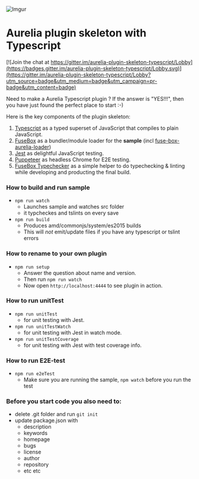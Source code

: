 
![Imgur](https://i.imgur.com/xVO5NYd.png)

# Aurelia plugin skeleton with Typescript

[![Join the chat at https://gitter.im/aurelia-plugin-skeleton-typescript/Lobby](https://badges.gitter.im/aurelia-plugin-skeleton-typescript/Lobby.svg)](https://gitter.im/aurelia-plugin-skeleton-typescript/Lobby?utm_source=badge&utm_medium=badge&utm_campaign=pr-badge&utm_content=badge)

Need to make a Aurelia Typescript plugin ?
If the answer is "YES!!!", then you have just found the perfect place to start :-)

Here is the key components of the plugin skeleton:
1. [Typescript](https://www.typescriptlang.org/) as a typed superset of JavaScript that compiles to plain JavaScript.
2. [FuseBox](https://github.com/fuse-box/fuse-box) as a bundler/module loader for the **sample** (incl [fuse-box-aurelia-loader](https://github.com/fuse-box/fuse-box-aurelia-loader))
3. [Jest](https://facebook.github.io/jest/) as delightful JavaScript testing.
4. [Puppeteer](Puppeteer) as headless Chrome for E2E testing.
5. [FuseBox Typechecker](https://github.com/fuse-box/fuse-box-typechecker) as a simple helper to do typechecking & linting while developing and producting the final build.

### How to build and run sample
* ```npm run watch``` 
  * Launches sample and watches src folder
  * it typcheckes and tslints on every save
* ```npm run build``` 
  * Produces amd/commonjs/system/es2015 builds
  * This will *not* emit/update files if you have any typescript or tslint errors

### How to rename to your own plugin
* ```npm run setup```
  * Answer the question about name and version.
  * Then run `npm run watch` 
  * Now open `http://localhost:4444` to see plugin in action.
  
### How to run unitTest

* ```npm run unitTest```
  * for unit testing with Jest.
* ```npm run unitTestWatch```
  * for unit testing with Jest in watch mode.
* ```npm run unitTestCoverage```
  * for unit testing with Jest with test coverage info.
  
### How to run E2E-test

* ```npm run e2eTest```
  * Make sure you are running the sample, `npm watch` before you run the test

### Before you start code you also need to:
*  delete .git folder and run `git init`
* update package.json with 
  * description
  * keywords
  * homepage
  * bugs
  * license
  * author
  * repository
  * etc etc
